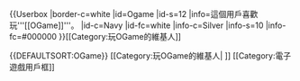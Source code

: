 {{Userbox
  |border-c=white
  |id=Ogame
  |id-s=12
  |info=這個用戶喜歡玩'''[[OGame]]'''。
  |id-c=Navy
  |id-fc=white
  |info-c=Silver
  |info-s=10
  |info-fc=#000000
}}<includeonly>[[Category:玩OGame的維基人]]</includeonly><noinclude>

{{DEFAULTSORT:OGame}}
[[Category:玩OGame的維基人| ]]
[[Category:電子遊戲用戶框]]
</noinclude>